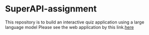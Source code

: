 # SuperAPI-assignment
This repository is to build an interactive quiz application using a large language model
Please see the web application by this link.[here]([https://github.com/ashutoshkrris/GUI-Quiz-Tkinter/raw/master/quiz.exe](https://github.com/hansun1022/SuperAPI-assignment/blob/26193c405b4364d0ea3e74d7faa5b899833bcbf4/Web-APP.exe))
